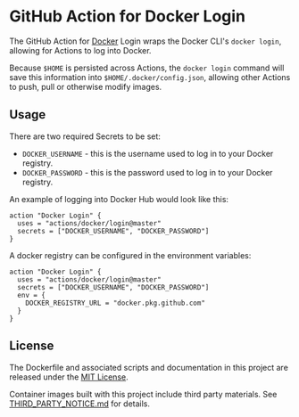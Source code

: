 # GitHub Action for Docker Login

The GitHub Action for [Docker](https://docker.com/) Login wraps the Docker CLI's `docker login`, allowing for Actions to log into Docker.

Because `$HOME` is persisted across Actions, the `docker login` command will save this information into `$HOME/.docker/config.json`, allowing other Actions to push, pull or otherwise modify images.

## Usage

There are two required Secrets to be set:

* `DOCKER_USERNAME` - this is the username used to log in to your Docker registry.
* `DOCKER_PASSWORD` - this is the password used to log in to your Docker registry.

An example of logging into Docker Hub would look like this:

```
action "Docker Login" {
  uses = "actions/docker/login@master"
  secrets = ["DOCKER_USERNAME", "DOCKER_PASSWORD"]
}
```

A docker registry can be configured in the environment variables:

```
action "Docker Login" {
  uses = "actions/docker/login@master"
  secrets = ["DOCKER_USERNAME", "DOCKER_PASSWORD"]
  env = {
    DOCKER_REGISTRY_URL = "docker.pkg.github.com"
  }
}
```

## License

The Dockerfile and associated scripts and documentation in this project are released under the [MIT License](LICENSE.md).

Container images built with this project include third party materials. See [THIRD_PARTY_NOTICE.md](THIRD_PARTY_NOTICE.md) for details.

